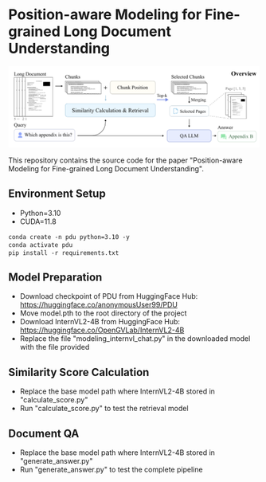 # Position-aware Modeling for Fine-grained Long Document Understanding
![PDU](model_overview.png)

This repository contains the source code for the paper "Position-aware Modeling for Fine-grained Long Document Understanding".

## Environment Setup

* Python=3.10
* CUDA=11.8
```shell
conda create -n pdu python=3.10 -y
conda activate pdu
pip install -r requirements.txt
```

## Model Preparation

* Download checkpoint of PDU from HuggingFace Hub: https://huggingface.co/anonymousUser99/PDU
* Move model.pth to the root directory of the project
* Download InternVL2-4B from HuggingFace Hub: https://huggingface.co/OpenGVLab/InternVL2-4B
* Replace the file "modeling_internvl_chat.py" in the downloaded model with the file provided

## Similarity Score Calculation
* Replace the base model path where InternVL2-4B stored in "calculate_score.py"
* Run "calculate_score.py" to test the retrieval model

## Document QA
* Replace the base model path where InternVL2-4B stored in "generate_answer.py"
* Run "generate_answer.py" to test the complete pipeline